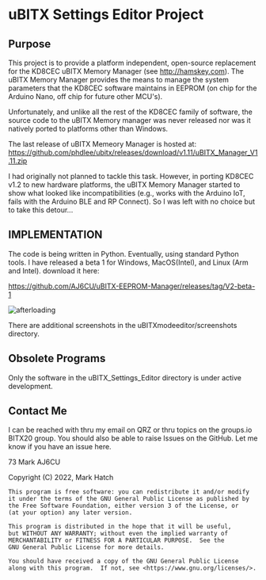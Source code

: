 # uBITX Settings Editor Project

## Purpose
This project is to provide a platform independent, open-source replacement for the KD8CEC uBITX Memory Manager (see http://hamskey.com). The uBITX Memory Manager provides the means to manage the system parameters that the KD8CEC software maintains in EEPROM (on chip for the Arduino Nano, off chip for future other MCU's).  

Unfortunately, and unlike all the rest of the KD8CEC family of software, the source code to the uBITX Memory manager was never released nor was it natively ported to platforms other than Windows. 

The last release of uBITX Memeory Manager is hosted at:
https://github.com/phdlee/ubitx/releases/download/v1.11/uBITX_Manager_V1.11.zip

I had originally not planned to tackle this task. However, in porting KD8CEC v1.2 to new hardware platforms, the uBITX Memory Manager started to show what looked like incompatibilities (e.g., works with the Arduino IoT, fails with the Arduino BLE and RP Connect). So I was left with no choice but to take this detour...

## IMPLEMENTATION
The code is being written in Python. Eventually, using standard Python tools. I have released a beta 1 for Windows, MacOS(Intel),  and Linux (Arm and Intel). download it here:

https://github.com/AJ6CU/uBITX-EEPROM-Manager/releases/tag/V2-beta-1


![afterloading](https://user-images.githubusercontent.com/70183884/228396270-d2e30b42-a545-4171-846f-5ddc9a842f30.JPG)


There are additional screenshots in the uBITXmodeeditor/screenshots directory.

## Obsolete Programs
Only the software in the uBITX_Settings_Editor directory is under active development. 

## Contact Me

I can be reached with thru my email on QRZ or thru topics on the groups.io BITX20 group. You should also be able to raise Issues on the GitHub. Let me know if you have an issue here.

73
Mark
AJ6CU  

Copyright (C) 2022,  Mark Hatch

    This program is free software: you can redistribute it and/or modify
    it under the terms of the GNU General Public License as published by
    the Free Software Foundation, either version 3 of the License, or
    (at your option) any later version.

    This program is distributed in the hope that it will be useful,
    but WITHOUT ANY WARRANTY; without even the implied warranty of
    MERCHANTABILITY or FITNESS FOR A PARTICULAR PURPOSE.  See the
    GNU General Public License for more details.

    You should have received a copy of the GNU General Public License
    along with this program.  If not, see <https://www.gnu.org/licenses/>.
